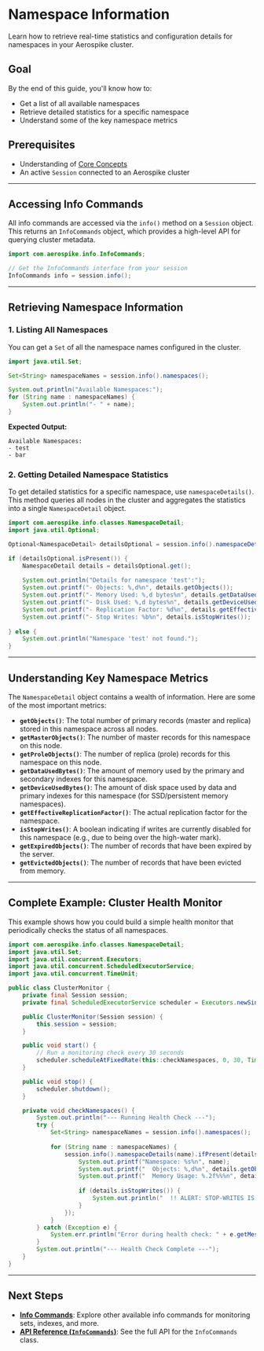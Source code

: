 # Namespace Information

Learn how to retrieve real-time statistics and configuration details for namespaces in your Aerospike cluster.

## Goal

By the end of this guide, you'll know how to:
- Get a list of all available namespaces
- Retrieve detailed statistics for a specific namespace
- Understand some of the key namespace metrics

## Prerequisites

- Understanding of [Core Concepts](../../concepts/README.md)
- An active `Session` connected to an Aerospike cluster

---

## Accessing Info Commands

All info commands are accessed via the `info()` method on a `Session` object. This returns an `InfoCommands` object, which provides a high-level API for querying cluster metadata.

```java
import com.aerospike.info.InfoCommands;

// Get the InfoCommands interface from your session
InfoCommands info = session.info();
```

---

## Retrieving Namespace Information

### 1. Listing All Namespaces

You can get a `Set` of all the namespace names configured in the cluster.

```java
import java.util.Set;

Set<String> namespaceNames = session.info().namespaces();

System.out.println("Available Namespaces:");
for (String name : namespaceNames) {
    System.out.println("- " + name);
}
```
**Expected Output:**
```
Available Namespaces:
- test
- bar
```

### 2. Getting Detailed Namespace Statistics

To get detailed statistics for a specific namespace, use `namespaceDetails()`. This method queries all nodes in the cluster and aggregates the statistics into a single `NamespaceDetail` object.

```java
import com.aerospike.info.classes.NamespaceDetail;
import java.util.Optional;

Optional<NamespaceDetail> detailsOptional = session.info().namespaceDetails("test");

if (detailsOptional.isPresent()) {
    NamespaceDetail details = detailsOptional.get();
    
    System.out.println("Details for namespace 'test':");
    System.out.printf("- Objects: %,d%n", details.getObjects());
    System.out.printf("- Memory Used: %,d bytes%n", details.getDataUsedBytes());
    System.out.printf("- Disk Used: %,d bytes%n", details.getDeviceUsedBytes());
    System.out.printf("- Replication Factor: %d%n", details.getEffectiveReplicationFactor());
    System.out.printf("- Stop Writes: %b%n", details.isStopWrites());
    
} else {
    System.out.println("Namespace 'test' not found.");
}
```

---

## Understanding Key Namespace Metrics

The `NamespaceDetail` object contains a wealth of information. Here are some of the most important metrics:

-   **`getObjects()`**: The total number of primary records (master and replica) stored in this namespace across all nodes.
-   **`getMasterObjects()`**: The number of master records for this namespace on this node.
-   **`getProleObjects()`**: The number of replica (prole) records for this namespace on this node.
-   **`getDataUsedBytes()`**: The amount of memory used by the primary and secondary indexes for this namespace.
-   **`getDeviceUsedBytes()`**: The amount of disk space used by data and primary indexes for this namespace (for SSD/persistent memory namespaces).
-   **`getEffectiveReplicationFactor()`**: The actual replication factor for the namespace.
-   **`isStopWrites()`**: A boolean indicating if writes are currently disabled for this namespace (e.g., due to being over the high-water mark).
-   **`getExpiredObjects()`**: The number of records that have been expired by the server.
-   **`getEvictedObjects()`**: The number of records that have been evicted from memory.

---

## Complete Example: Cluster Health Monitor

This example shows how you could build a simple health monitor that periodically checks the status of all namespaces.

```java
import com.aerospike.info.classes.NamespaceDetail;
import java.util.Set;
import java.util.concurrent.Executors;
import java.util.concurrent.ScheduledExecutorService;
import java.util.concurrent.TimeUnit;

public class ClusterMonitor {
    private final Session session;
    private final ScheduledExecutorService scheduler = Executors.newSingleThreadScheduledExecutor();

    public ClusterMonitor(Session session) {
        this.session = session;
    }

    public void start() {
        // Run a monitoring check every 30 seconds
        scheduler.scheduleAtFixedRate(this::checkNamespaces, 0, 30, TimeUnit.SECONDS);
    }

    public void stop() {
        scheduler.shutdown();
    }

    private void checkNamespaces() {
        System.out.println("--- Running Health Check ---");
        try {
            Set<String> namespaceNames = session.info().namespaces();
            
            for (String name : namespaceNames) {
                session.info().namespaceDetails(name).ifPresent(details -> {
                    System.out.printf("Namespace: %s%n", name);
                    System.out.printf("  Objects: %,d%n", details.getObjects());
                    System.out.printf("  Memory Usage: %.2f%%%n", details.getMemoryUsedPct());
                    
                    if (details.isStopWrites()) {
                        System.out.println("  !! ALERT: STOP-WRITES IS TRUE !!");
                    }
                });
            }
        } catch (Exception e) {
            System.err.println("Error during health check: " + e.getMessage());
        }
        System.out.println("--- Health Check Complete ---");
    }
}
```

---

## Next Steps

- **[Info Commands](../info-commands.md)**: Explore other available info commands for monitoring sets, indexes, and more.
- **[API Reference (`InfoCommands`)](../../api/info/info-commands.md)**: See the full API for the `InfoCommands` class.
